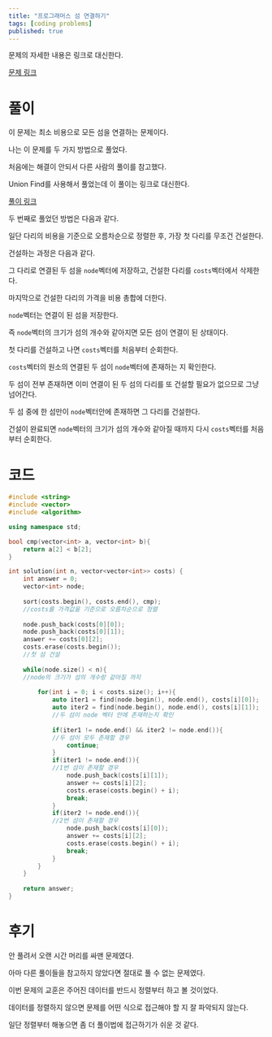 ```yaml
---
title: "프로그래머스 섬 연결하기"
tags: [coding problems]
published: true
---
```


문제의 자세한 내용은 링크로 대신한다.

[문제 링크](https://programmers.co.kr/learn/courses/30/lessons/42861)

# 풀이

이 문제는 최소 비용으로 모든 섬을 연결하는 문제이다.

나는 이 문제를 두 가지 방법으로 풀었다.

처음에는 해결이 안되서 다른 사람의 풀이를 참고했다.

Union Find를 사용해서 풀었는데 이 풀이는 링크로 대신한다.

[풀이 링크](https://velog.io/@diddnjs02/%EC%BD%94%EB%94%A9%ED%85%8C%EC%8A%A4%ED%8A%B8%ED%94%84%EB%A1%9C%EA%B7%B8%EB%9E%98%EB%A8%B8%EC%8A%A4-%EC%84%AC-%EC%97%B0%EA%B2%B0%ED%95%98%EA%B8%B0)

두 번째로 풀었던 방법은 다음과 같다.

일단 다리의 비용을 기준으로 오름차순으로 정렬한 후, 가장 첫 다리를 무조건 건설한다.

건설하는 과정은 다음과 같다.

그 다리로 연결된 두 섬을 `node`벡터에 저장하고, 건설한 다리를 `costs`벡터에서 삭제한다. 

마지막으로 건설한 다리의 가격을 비용 총합에 더한다.

`node`벡터는 연결이 된 섬을 저장한다.

즉 `node`벡터의 크기가 섬의 개수와 같아지면 모든 섬이 연결이 된 상태이다.

첫 다리를 건설하고 나면 `costs`벡터를 처음부터 순회한다.

`costs`벡터의 원소의 연결된 두 섬이 `node`벡터에 존재하는 지 확인한다.

두 섬이 전부 존재하면 이미 연결이 된 두 섬의 다리를 또 건설할 필요가 없으므로 그냥 넘어간다.

두 섬 중에 한 섬만이 `node`벡터안에 존재하면 그 다리를 건설한다.

건설이 완료되면 `node`벡터의 크기가 섬의 개수와 같아질 때까지 다시 `costs`벡터를 처음부터 순회한다.

# 코드

```c++
#include <string>
#include <vector>
#include <algorithm>

using namespace std;

bool cmp(vector<int> a, vector<int> b){
    return a[2] < b[2];
}

int solution(int n, vector<vector<int>> costs) {
    int answer = 0;
    vector<int> node;
    
    sort(costs.begin(), costs.end(), cmp);
    //costs를 가격값을 기준으로 오름차순으로 정렬
    
    node.push_back(costs[0][0]);
    node.push_back(costs[0][1]);
    answer += costs[0][2];
    costs.erase(costs.begin());
    //첫 섬 건설
    
    while(node.size() < n){
    //node의 크기가 섬의 개수랑 같아질 까지
    
        for(int i = 0; i < costs.size(); i++){
            auto iter1 = find(node.begin(), node.end(), costs[i][0]);
            auto iter2 = find(node.begin(), node.end(), costs[i][1]);
            //두 섬이 node 벡터 안에 존재하는지 확인
            
            if(iter1 != node.end() && iter2 != node.end()){
            //두 섬이 모두 존재할 경우
                continue;
            }
            if(iter1 != node.end()){
            //1번 섬이 존재할 경우
                node.push_back(costs[i][1]);
                answer += costs[i][2];
                costs.erase(costs.begin() + i);
                break;
            }
            if(iter2 != node.end()){
            //2번 섬이 존재할 경우
                node.push_back(costs[i][0]);
                answer += costs[i][2];
                costs.erase(costs.begin() + i);
                break;
            }
        }
    }
    
    return answer;
}
```
# 후기
안 풀려서 오랜 시간 머리를 싸맨 문제였다.

아마 다른 풀이들을 참고하지 않았다면 절대로 풀 수 없는 문제였다.

이번 문제의 교훈은 주어진 데이터를 반드시 정렬부터 하고 볼 것이었다.

데이터를 정렬하지 않으면 문제를 어떤 식으로 접근해야 할 지 잘 파악되지 않는다.

일단 정렬부터 해놓으면 좀 더 풀이법에 접근하기가 쉬운 것 같다.





